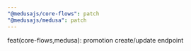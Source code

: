 ```yaml
---
"@medusajs/core-flows": patch
"@medusajs/medusa": patch
---
```


feat(core-flows,medusa): promotion create/update endpoint
